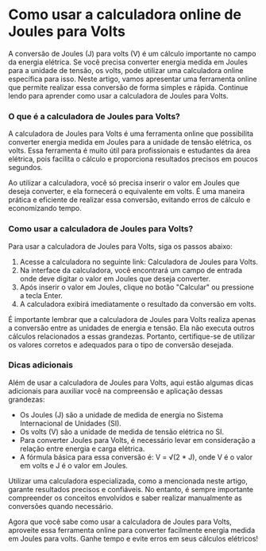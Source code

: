 Como usar a calculadora online de Joules para Volts
===================================================

A conversão de Joules (J) para volts (V) é um cálculo importante no campo da energia elétrica. Se você precisa converter energia medida em Joules para a unidade de tensão, os volts, pode utilizar uma calculadora online específica para isso. Neste artigo, vamos apresentar uma ferramenta online que permite realizar essa conversão de forma simples e rápida. Continue lendo para aprender como usar a calculadora de Joules para Volts.

### O que é a calculadora de Joules para Volts?

A calculadora de Joules para Volts é uma ferramenta online que possibilita converter energia medida em Joules para a unidade de tensão elétrica, os volts. Essa ferramenta é muito útil para profissionais e estudantes da área elétrica, pois facilita o cálculo e proporciona resultados precisos em poucos segundos.

Ao utilizar a calculadora, você só precisa inserir o valor em Joules que deseja converter, e ela fornecerá o equivalente em volts. É uma maneira prática e eficiente de realizar essa conversão, evitando erros de cálculo e economizando tempo.

### Como usar a calculadora de Joules para Volts?

Para usar a calculadora de Joules para Volts, siga os passos abaixo:

1. Acesse a calculadora no seguinte link: Calculadora de Joules para Volts.
2. Na interface da calculadora, você encontrará um campo de entrada onde deve digitar o valor em Joules que deseja converter.
3. Após inserir o valor em Joules, clique no botão "Calcular" ou pressione a tecla Enter.
4. A calculadora exibirá imediatamente o resultado da conversão em volts.

É importante lembrar que a calculadora de Joules para Volts realiza apenas a conversão entre as unidades de energia e tensão. Ela não executa outros cálculos relacionados a essas grandezas. Portanto, certifique-se de utilizar os valores corretos e adequados para o tipo de conversão desejada.

### Dicas adicionais

Além de usar a calculadora de Joules para Volts, aqui estão algumas dicas adicionais para auxiliar você na compreensão e aplicação dessas grandezas:

- Os Joules (J) são a unidade de medida de energia no Sistema Internacional de Unidades (SI).
- Os volts (V) são a unidade de medida de tensão elétrica no SI.
- Para converter Joules para Volts, é necessário levar em consideração a relação entre energia e carga elétrica.
- A fórmula básica para essa conversão é: V = √(2 \* J), onde V é o valor em volts e J é o valor em Joules.

Utilizar uma calculadora especializada, como a mencionada neste artigo, garante resultados precisos e confiáveis. No entanto, é sempre importante compreender os conceitos envolvidos e saber realizar manualmente as conversões quando necessário.

Agora que você sabe como usar a calculadora de Joules para Volts, aproveite essa ferramenta online para converter facilmente energia medida em Joules para volts. Ganhe tempo e evite erros em seus cálculos elétricos!